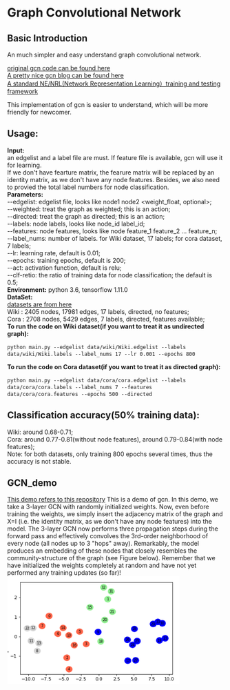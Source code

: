 # Graph Convolutional Network  
## Basic Introduction  
An much simpler and easy understand graph convolutional network.  

[original gcn code can be found here](https://github.com/tkipf/gcn)  
[A pretty nice gcn blog can be found here](https://tkipf.github.io/graph-convolutional-networks/)  
[A standard NE/NRL(Network Representation Learning）training and testing framework](https://github.com/thunlp/OpenNE)  

This implementation of gcn is easier to understand, which will be more friendly for newcomer.  

## Usage:  
**Input:**  
an edgelist and a label file are must. If feature file is available, gcn will use it for learning.  
If we don't have fearture matrix, the fearure matrix will be replaced by an identity matrix, as we don't have any node features. Besides, we also need to provied the total label numbers for node classification.  
**Parameters:**  
--edgelist: edgelist file, looks like node1 node2 <weight_float, optional>;  
--weighted: treat the graph as weighted; this is an action;  
--directed: treat the graph as directed; this is an action;  
--labels: node labels, looks like node_id label_id;  
--features: node features, looks like node feature_1 feature_2 ... feature_n;  
--label_nums: number of labels. for Wiki dataset, 17 labels; for cora dataset, 7 labels;  
--lr: learning rate, default is 0.01;  
--epochs: training epochs, default is 200;  
--act: activation function, default is relu;  
--clf-retio: the ratio of training data for node classification; the default is 0.5;   
**Environment:** python 3.6, tensorflow 1.11.0  
**DataSet:**  
[datasets are from here](https://github.com/thunlp/OpenNE)  
Wiki : 2405 nodes, 17981 edges, 17 labels, directed, no features;  
Cora : 2708 nodes, 5429 edges, 7 labels, directed, features available;  
**To run the code on Wiki dataset(if you want to treat it as undirected graph):**  
```
python main.py --edgelist data/wiki/Wiki.edgelist --labels data/wiki/Wiki.labels --label_nums 17 --lr 0.001 --epochs 800  
```  
**To run the code on Cora dataset(if you want to treat it as directed graph):**  
```
python main.py --edgelist data/cora/cora.edgelist --labels data/cora/cora.labels --label_nums 7 --features data/cora/cora.features --epochs 500 --directed   
```  
## Classification accuracy(50% training data):
Wiki: around 0.68-0.71;  
Cora: around 0.77-0.81(without node features), around 0.79-0.84(with node features);  
Note: for both datasets, only training 800 epochs several times, thus the accuracy is not stable.    

## GCN_demo  
[This demo refers to this repository](https://github.com/dbusbridge/gcn_tutorial)
This is a demo of gcn. In this demo, we take a 3-layer GCN with randomly initialized weights. Now, even before training the weights, we simply insert the adjacency matrix of the graph and X=I (i.e. the identity matrix, as we don't have any node features) into the model. The 3-layer GCN now performs three propagation steps during the forward pass and effectively convolves the 3rd-order neighborhood of every node (all nodes up to 3 "hops" away). Remarkably, the model produces an embedding of these nodes that closely resembles the community-structure of the graph (see Figure below). Remember that we have initialized the weights completely at random and have not yet performed any training updates (so far)! 
<img src="https://github.com/cherisyu/gcn/blob/master/QQ20190101-170849%402x.png" width="400" height="250" alt="图片加载失败时，显示这段字"/>  
